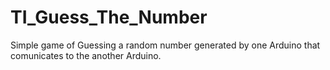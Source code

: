 # TI_Guess_The_Number
Simple game of Guessing a random number generated by one Arduino that comunicates to the another Arduino.
